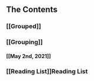 ## The Contents
### [[Grouped]]
### [[Grouping]]
#### [[May 2nd, 2021]]
### [[Reading List]]Reading List
